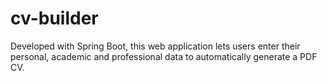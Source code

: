 # cv-builder
Developed with Spring Boot, this web application lets users enter their personal, academic and professional data to automatically generate a PDF CV.
